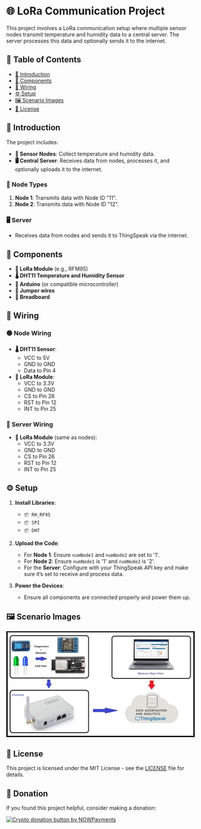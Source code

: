 
# 🌐 LoRa Communication Project

This project involves a LoRa communication setup where multiple sensor nodes transmit temperature and humidity data to a central server. The server processes this data and optionally sends it to the internet.

## 📑 Table of Contents
- [📖 Introduction](#introduction) 
- [🔧 Components](#components)
- [🔌 Wiring](#wiring)
- [⚙️ Setup](#setup)  
- [🖼️ Scenario Images](#scenario-images)
- [📄 License](#license)

## 📖 Introduction

The project includes:
- **📡 Sensor Nodes**: Collect temperature and humidity data.
- **🖥️ Central Server**: Receives data from nodes, processes it, and optionally uploads it to the internet.

### 🌟 Node Types
1. **Node 1**: Transmits data with Node ID "11".
2. **Node 2**: Transmits data with Node ID "12".

### 🖥️ Server
- Receives data from nodes and sends it to ThingSpeak via the internet.

## 🔧 Components

- **📡 LoRa Module** (e.g., RFM95)
- **🌡️ DHT11 Temperature and Humidity Sensor**
- **🔌 Arduino** (or compatible microcontroller)
- **🔗 Jumper wires**
- **🔲 Breadboard**

## 🔌 Wiring

### 🟢 Node Wiring
- **🌡️ DHT11 Sensor**:
  - VCC to 5V
  - GND to GND
  - Data to Pin 4
- **📡 LoRa Module**:
  - VCC to 3.3V
  - GND to GND
  - CS to Pin 26
  - RST to Pin 12
  - INT to Pin 25

### 🔵 Server Wiring
- **📡 LoRa Module** (same as nodes):
  - VCC to 3.3V
  - GND to GND
  - CS to Pin 26
  - RST to Pin 12
  - INT to Pin 25

## ⚙️ Setup

1. **Install Libraries**:
   - `📦 RH_RF95`
   - `📦 SPI`
   - `📦 DHT`
 
2. **Upload the Code**:
   - For **Node 1**: Ensure `numNode1` and `numNode2` are set to '1'.
   - For **Node 2**: Ensure `numNode1` is '1' and `numNode2` is '2'.
   - For the **Server**: Configure with your ThingSpeak API key and make sure it’s set to receive and process data.

3. **Power the Devices**:
   - Ensure all components are connected properly and power them up.

## 🖼️ Scenario Images

![Scenario 3](Scenario%20(3).jpg)

## 📄 License

This project is licensed under the MIT License - see the [LICENSE](LICENSE) file for details.

## 💖 Donation

If you found this project helpful, consider making a donation:

<a href="https://nowpayments.io/donation?api_key=REWCYVC-A1AMFK3-QNRS663-PKJSBD2&source=lk_donation&medium=referral" target="_blank">
     <img src="https://nowpayments.io/images/embeds/donation-button-black.svg" alt="Crypto donation button by NOWPayments">
</a>


